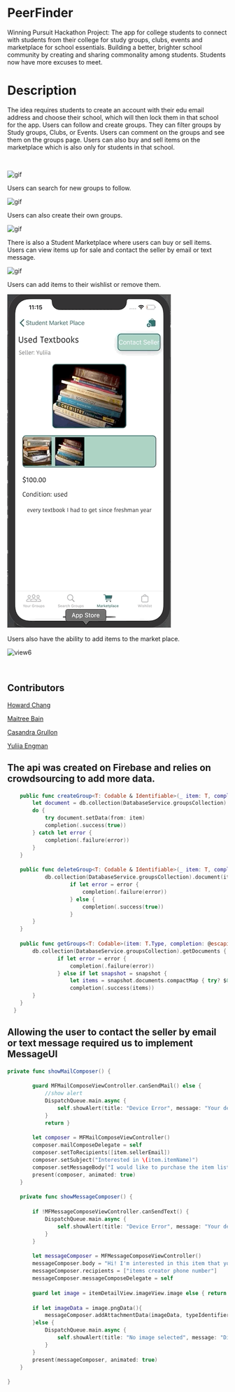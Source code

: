 # PeerFinder

Winning Pursuit Hackathon Project: The app for college students to connect with students from their college for study groups, clubs, events and marketplace for school essentials. Building a better, brighter school community by creating and sharing commonality among students. Students now have more excuses to meet.

# Description
The idea requires students to create an account with their edu email address and choose their school, which will then lock them in that school for the app.
Users can follow and create groups.
They can filter groups by Study groups, Clubs, or Events.
Users can comment on the groups and see them on the groups page.
Users can also buy and sell items on the marketplace which is also only for students in that school.

<br />

![gif](PeerFinderAssets/PeerFinderGif2.gif)

Users can search for new groups to follow.

![gif](PeerFinderAssets/PeerFinderGif1.gif)

Users can also create their own groups.

![gif](PeerFinderAssets/peerfindergif5.gif)

There is also a Student Marketplace where users can buy or sell items.
Users can view items up for sale and contact the seller by email or text message.

![gif](PeerFinderAssets/peerfindergif3.gif)

Users can add items to their wishlist or remove them.

![view5](PeerFinderAssets/peerfindergif4.gif)

Users also have the ability to add items to the market place.

![view6](PeerFinderAssets/peerfindergif6.gif)

<br />

## Contributors

[Howard Chang](https://github.com/howardC56)

[Maitree Bain](https://github.com/maitreebain)

[Casandra Grullon](https://github.com/CasandraGrullon)

[Yuliia Engman](https://github.com/YuliiaEngman)

## The api was created on Firebase and relies on crowdsourcing to add more data.
```swift
    public func createGroup<T: Codable & Identifiable>(_ item: T, completion: @escaping (Result<Bool, Error>) -> ()) {
        let document = db.collection(DatabaseService.groupsCollection).document(item.id as! String)
        do {
            try document.setData(from: item)
            completion(.success(true))
        } catch let error {
            completion(.failure(error))
        }
    }
    
    public func deleteGroup<T: Codable & Identifiable>(_ item: T, completion: @escaping (Result<Bool, Error>) -> ()) {
            db.collection(DatabaseService.groupsCollection).document(item.id as! String).delete { (error) in
                    if let error = error {
                        completion(.failure(error))
                    } else {
                        completion(.success(true))
                    }
        }
    }
    
    public func getGroups<T: Codable>(item: T.Type, completion: @escaping (Result<[T], Error>) -> ()) {
        db.collection(DatabaseService.groupsCollection).getDocuments { (snapshot, error) in
                if let error = error {
                    completion(.failure(error))
                } else if let snapshot = snapshot {
                    let items = snapshot.documents.compactMap { try? $0.data(as: T.self) }
                    completion(.success(items))
        }
    }
  }
```

## Allowing the user to contact the seller by email or text message required us to implement MessageUI
```swift
private func showMailComposer() {
        
        guard MFMailComposeViewController.canSendMail() else {
            //show alert
            DispatchQueue.main.async {
                self.showAlert(title: "Device Error", message: "Your device cannot send e-mails")
            }
            return }
        
        let composer = MFMailComposeViewController()
        composer.mailComposeDelegate = self
        composer.setToRecipients([item.sellerEmail])
        composer.setSubject("Interested in \(item.itemName)")
        composer.setMessageBody("I would like to purchase the item listed", isHTML: false)
        present(composer, animated: true)
    }
    
    private func showMessageComposer() {
        
        if !MFMessageComposeViewController.canSendText() {
            DispatchQueue.main.async {
                self.showAlert(title: "Device Error", message: "Your device cannot send e-mails")
            }
        }
        
        let messageComposer = MFMessageComposeViewController()
        messageComposer.body = "Hi! I'm interested in this item that you're selling."
        messageComposer.recipients = ["items creator phone number"]
        messageComposer.messageComposeDelegate = self
        
        guard let image = itemDetailView.imageView.image else { return }
        
        if let imageData = image.pngData(){
            messageComposer.addAttachmentData(imageData, typeIdentifier: "public.data", filename: "item_image.png")
        }else {
            DispatchQueue.main.async {
                self.showAlert(title: "No image selected", message: "Did not attach an image to message")
            }
        }
        present(messageComposer, animated: true)
    }
    
}
```
